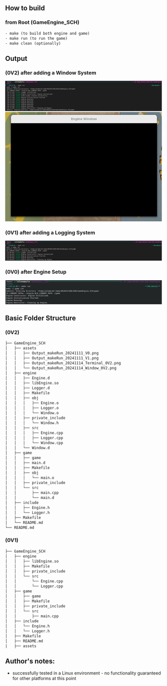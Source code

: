 
## How to build
### from Root (GameEngine_SCH)
    - make (to build both engine and game)
    - make run (to run the game)
    - make clean (optionally)

## Output 
### (0V2) after adding a Window System

![Terminal](./assets/Output_makeRun_20241114_Terminal_0V2.png)
![Terminal](./assets/Output_makeRun_20241114_Window-1_0V2.png)

### (0V1) after adding a Logging System

![Terminal](./assets/Output_makeRun_20241111_V1.png)


### (0V0) after Engine Setup

![Terminal](./assets/Output_makeRun_20241111_V0.png)



## Basic Folder Structure
### (0V2)
```plaintext
├── GameEngine_SCH
│   ├── assets
│   │   ├── Output_makeRun_20241111_V0.png
│   │   ├── Output_makeRun_20241111_V1.png
│   │   ├── Output_makeRun_20241114_Terminal_0V2.png
│   │   └── Output_makeRun_20241114_Window_0V2.png
│   ├── engine
│   │   ├── Engine.d
│   │   ├── libEngine.so
│   │   ├── Logger.d
│   │   ├── Makefile
│   │   ├── obj
│   │   │   ├── Engine.o
│   │   │   ├── Logger.o
│   │   │   └── Window.o
│   │   ├── private_include
│   │   │   └── Window.h
│   │   ├── src
│   │   │   ├── Engine.cpp
│   │   │   ├── Logger.cpp
│   │   │   └── Window.cpp
│   │   └── Window.d
│   ├── game
│   │   ├── game
│   │   ├── main.d
│   │   ├── Makefile
│   │   ├── obj
│   │   │   └── main.o
│   │   ├── private_include
│   │   └── src
│   │       ├── main.cpp
│   │       └── main.d
│   ├── include
│   │   ├── Engine.h
│   │   └── Logger.h
│   ├── Makefile
│   └── README.md
└── README.md

```

### (0V1)
```plaintext
├── GameEngine_SCH
│   ├── engine
│   │   ├── libEngine.so
│   │   ├── Makefile
│   │   ├── private_include
│   │   └── src
│   │       └── Engine.cpp
│   │       └── Logger.cpp
│   ├── game
│   │   ├── game
│   │   ├── Makefile
│   │   ├── private_include
│   │   └── src
│   │       ├── main.cpp
│   ├── include
│   │   └── Engine.h
│   │   └── Logger.h
│   ├── Makefile
│   ├── README.md
|   ├── assets
```
## Author's notes:
- successfully tested in a Linux environment - no functionality guaranteed for other platforms at this point






